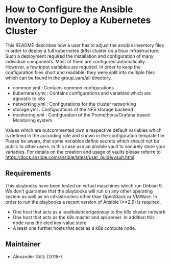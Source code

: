 # How to Configure the Ansible Inventory to Deploy a Kubernetes Cluster

This README describes how a user has to adjust the ansible inventory files in order to deploy a full kubernetes (k8s)
cluster on a linux infrastructure. Such a deployment required the installation and configuration of many individual
components. Most of them are configured automatically. However, a few input variables are required. In order to keep
the configuration files short and readable, they were split into multiple files which can be found in the group_vars/all 
directory.

- common.yml        : Contains common configurations
- kubernetes.yml    : Contains configurations and variables which are agnostic to k8s
- networking.yml    : Configurations for the cluster networking
- storage.yml       : Configurations of the NFS storage backend
- monitoring.yml    : Configuration of the Prometheus/Grafana based Monitoring system

Values which are outcommented own a respective default variables which is defined in the according role and shown in
the configuration template file. Please be aware, that some variables define secrets which should not be public to
other users. In this case use an ansible vault to securely store your variables. For details on the creation and usage
of vaults please referre to <https://docs.ansible.com/ansible/latest/user_guide/vault.html>.

## Requirements

This playbooks have been tested on virtual maschines which run Debian 9. We don't guarantee that the playbooks will
run on any other operating system as well as on infrastructers other than OpenStack or VMWare. In order to run the
playbooks a recent version of Ansible (>=2.9) is required.

- One host that acts as a loadbalancer/gateway to the k8s cluster network
- One host that acts as the k8s master and api server. In addition this node runs the etcd key-value store
- A least one further hosts that acts as a k8s compute node.

## Maintainer

- Alexander Götz (2019-)
